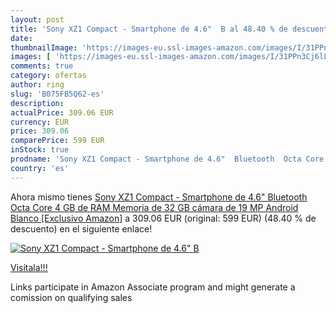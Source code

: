 ```yaml
---
layout: post
title: 'Sony XZ1 Compact - Smartphone de 4.6"  B al 48.40 % de descuento'
date: 
thumbnailImage: 'https://images-eu.ssl-images-amazon.com/images/I/31PPn3Cj6lL._SL200_.jpg'
images: [ 'https://images-eu.ssl-images-amazon.com/images/I/31PPn3Cj6lL._SL200_.jpg' ]
comments: true
category: ofertas
author: ring
slug: 'B075FB5Q62-es'
description:
actualPrice: 309.06 EUR
currency: EUR
price: 309.06
comparePrice: 599 EUR
inStock: true
prodname: 'Sony XZ1 Compact - Smartphone de 4.6"  Bluetooth  Octa Core  4 GB de RAM  Memoria de 32 GB  cámara de 19 MP  Android   Blanco [Exclusivo Amazon]'
country: 'es'
---
```


Ahora mismo tienes [Sony XZ1 Compact - Smartphone de 4.6"  Bluetooth  Octa Core  4 GB de RAM  Memoria de 32 GB  cámara de 19 MP  Android   Blanco [Exclusivo Amazon]](https://www.amazon.es/dp/B075FB5Q62/?tag=tolees-21) a 309.06 EUR (original: 599 EUR) (48.40 %  de descuento) en el siguiente enlace!

[![Sony XZ1 Compact - Smartphone de 4.6"  B](https://images-eu.ssl-images-amazon.com/images/I/31PPn3Cj6lL._SL200_.jpg)](https://www.amazon.es/dp/B075FB5Q62/?tag=tolees-21)

[Visítala!!!](https://www.amazon.es/dp/B075FB5Q62/?tag=tolees-21)

Links participate in Amazon Associate program and might generate a comission on qualifying sales
